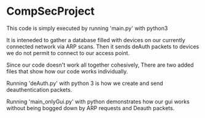 # CompSecProject

This code is simply executed by running 'main.py' with python3

It is inteneded to gather a database filled with devices on our currently connected network via ARP scans. Then it sends deAuth packets to devices we do not permit to connect to our access point.


Since our code doesn't work all together cohesively, There are two added files that show how our code works individually.

Running 'deAuth.py' with python 3 is how we create and send deauthentication packets.

Running 'main_onlyGui.py' with python demonstrates how our gui works without being bogged down by ARP requests and Deauth packets.

